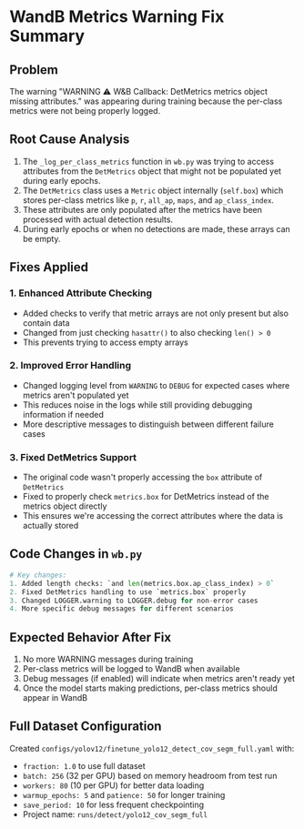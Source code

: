# WandB Metrics Warning Fix Summary

## Problem
The warning "WARNING ⚠️ W&B Callback: DetMetrics metrics object missing attributes." was appearing during training because the per-class metrics were not being properly logged.

## Root Cause Analysis
1. The `_log_per_class_metrics` function in `wb.py` was trying to access attributes from the `DetMetrics` object that might not be populated yet during early epochs.
2. The `DetMetrics` class uses a `Metric` object internally (`self.box`) which stores per-class metrics like `p`, `r`, `all_ap`, `maps`, and `ap_class_index`.
3. These attributes are only populated after the metrics have been processed with actual detection results.
4. During early epochs or when no detections are made, these arrays can be empty.

## Fixes Applied

### 1. Enhanced Attribute Checking
- Added checks to verify that metric arrays are not only present but also contain data
- Changed from just checking `hasattr()` to also checking `len() > 0`
- This prevents trying to access empty arrays

### 2. Improved Error Handling
- Changed logging level from `WARNING` to `DEBUG` for expected cases where metrics aren't populated yet
- This reduces noise in the logs while still providing debugging information if needed
- More descriptive messages to distinguish between different failure cases

### 3. Fixed DetMetrics Support
- The original code wasn't properly accessing the `box` attribute of `DetMetrics`
- Fixed to properly check `metrics.box` for DetMetrics instead of the metrics object directly
- This ensures we're accessing the correct attributes where the data is actually stored

## Code Changes in `wb.py`

```python
# Key changes:
1. Added length checks: `and len(metrics.box.ap_class_index) > 0`
2. Fixed DetMetrics handling to use `metrics.box` properly
3. Changed LOGGER.warning to LOGGER.debug for non-error cases
4. More specific debug messages for different scenarios
```

## Expected Behavior After Fix
1. No more WARNING messages during training
2. Per-class metrics will be logged to WandB when available
3. Debug messages (if enabled) will indicate when metrics aren't ready yet
4. Once the model starts making predictions, per-class metrics should appear in WandB

## Full Dataset Configuration
Created `configs/yolov12/finetune_yolo12_detect_cov_segm_full.yaml` with:
- `fraction: 1.0` to use full dataset
- `batch: 256` (32 per GPU) based on memory headroom from test run
- `workers: 80` (10 per GPU) for better data loading
- `warmup_epochs: 5` and `patience: 50` for longer training
- `save_period: 10` for less frequent checkpointing
- Project name: `runs/detect/yolo12_cov_segm_full`